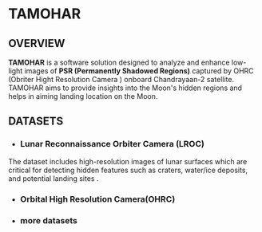 # TAMOHAR 

## OVERVIEW 

__TAMOHAR__ is a software solution designed to analyze and enhance low-light images of **PSR (Permanently Shadowed Regions)** captured by OHRC (Obriter Hight Resolution Camera ) onboard Chandrayaan-2 satellite.
TAMOHAR aims to provide insights into the Moon's hidden regions and helps in aiming landing location on the Moon.

## DATASETS 

- ### Lunar Reconnaissance Orbiter Camera (LROC) 
 The dataset includes high-resolution images of lunar surfaces which are critical for detecting hidden features such as craters, water/ice deposits, and potential landing sites .

- ### Orbital High Resolution Camera(OHRC)
 
- ### more datasets
 
